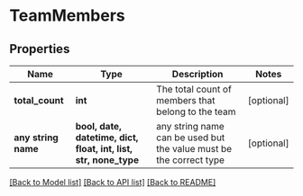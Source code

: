 # TeamMembers


## Properties
Name | Type | Description | Notes
------------ | ------------- | ------------- | -------------
**total_count** | **int** | The total count of members that belong to the team | [optional] 
**any string name** | **bool, date, datetime, dict, float, int, list, str, none_type** | any string name can be used but the value must be the correct type | [optional]

[[Back to Model list]](../README.md#documentation-for-models) [[Back to API list]](../README.md#documentation-for-api-endpoints) [[Back to README]](../README.md)


